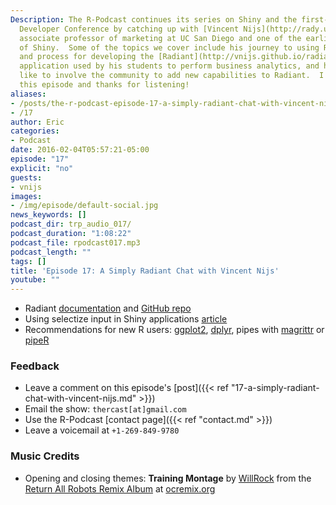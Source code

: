 ```yaml
---
Description: The R-Podcast continues its series on Shiny and the first-ever Shiny
  Developer Conference by catching up with [Vincent Nijs](http://rady.ucsd.edu/faculty/directory/nijs/),
  associate professor of marketing at UC San Diego and one of the earliest adopters
  of Shiny.  Some of the topics we cover include his journey to using R, his motivation
  and process for developing the [Radiant](http://vnijs.github.io/radiant/) Shiny
  application used by his students to perform business analytics, and how he would
  like to involve the community to add new capabilities to Radiant.  I hope you enjoy
  this episode and thanks for listening!
aliases:
- /posts/the-r-podcast-episode-17-a-simply-radiant-chat-with-vincent-nijs.html
- /17
author: Eric
categories:
- Podcast
date: 2016-02-04T05:57:21-05:00
episode: "17"
explicit: "no"
guests:
- vnijs
images:
- /img/episode/default-social.jpg
news_keywords: []
podcast_dir: trp_audio_017/
podcast_duration: "1:08:22"
podcast_file: rpodcast017.mp3
podcast_length: ""
tags: []
title: 'Episode 17: A Simply Radiant Chat with Vincent Nijs'
youtube: ""
---
```


- Radiant [documentation](http://vnijs.github.io/radiant/) and [GitHub repo](https://github.com/vnijs/radiant)
- Using selectize input in Shiny applications [article](http://shiny.rstudio.com/articles/selectize.html)
- Recommendations for new R users: [ggplot2](http://docs.ggplot2.org/current/), [dplyr](https://cran.rstudio.com/web/packages/dplyr/vignettes/introduction.html), pipes with [magrittr](https://cran.r-project.org/web/packages/magrittr/vignettes/magrittr.html) or [pipeR](https://github.com/renkun-ken/pipeR)

### Feedback

- Leave a comment on this episode's [post]({{< ref "17-a-simply-radiant-chat-with-vincent-nijs.md" >}})
- Email the show: `thercast[at]gmail.com`
- Use the R-Podcast [contact page]({{< ref "contact.md" >}})
- Leave a voicemail at `+1-269-849-9780`

### Music Credits

- Opening and closing themes: __Training Montage__ by [WillRock](http://ocremix.org/artist/5043/willrock)  from the [Return All Robots Remix Album](http://ocremix.org/events/returnallrobots/) at [ocremix.org](http://ocremix.org/)
